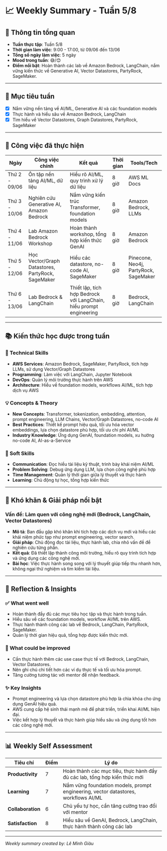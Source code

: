 # 📈 Weekly Summary - Tuần 5/8

## 📅 Thông tin tổng quan
- **Tuần thực tập**: Tuần 5/8
- **Thời gian làm việc**: 9:00 - 17:00, từ 09/06 đến 13/06
- **Tổng số ngày làm việc**: 5 ngày
- **Mood trong tuần**: 😅/😊  
- **Điểm nổi bật**: Hoàn thành các lab về Amazon Bedrock, LangChain, nắm vững kiến thức về Generative AI, Vector Datastores, PartyRock, SageMaker.

---

## 🎯 Mục tiêu tuần
- [x] Nắm vững nền tảng về AI/ML, Generative AI và các foundation models
- [x] Thực hành và hiểu sâu về Amazon Bedrock, LangChain
- [x] Tìm hiểu về Vector Datastores, Graph Datastores, PartyRock, SageMaker

---

## 💼 Công việc đã thực hiện

| Ngày | Công việc chính | Kết quả | Thời gian | Tools/Tech |
|------|------------------|---------|-----------|------------|
| Thứ 2 - 09/06 | Ôn tập nền tảng AI/ML, dữ liệu | Hiểu rõ AI/ML, quy trình xử lý dữ liệu | 8 giờ | AWS ML Docs |
| Thứ 3 - 10/06 | Nghiên cứu Generative AI, Amazon Bedrock | Nắm vững kiến trúc Transformer, foundation models | 8 giờ | Amazon Bedrock, LLMs |
| Thứ 4 - 11/06 | Lab Amazon Bedrock Workshop | Hoàn thành workshop, tổng hợp kiến thức GenAI | 8 giờ | Amazon Bedrock |
| Thứ 5 - 12/06 | Học Vector/Graph Datastores, PartyRock, SageMaker | Hiểu các datastore, no-code AI, SageMaker | 8 giờ | Pinecone, Neo4j, PartyRock, SageMaker |
| Thứ 6 - 13/06 | Lab Bedrock & LangChain | Thiết lập, tích hợp Bedrock với LangChain, hiểu prompt engineering | 8 giờ | Bedrock, LangChain |

---

## 📚 Kiến thức học được trong tuần

### 🔧 Technical Skills
- **AWS Services**: Amazon Bedrock, SageMaker, PartyRock, tích hợp LLMs, sử dụng Vector/Graph Datastores
- **Programming**: Làm việc với LangChain, Jupyter Notebook
- **DevOps**: Quản lý môi trường thực hành trên AWS
- **Architecture**: Hiểu về foundation models, workflows AI/ML, tích hợp dịch vụ AWS

### 💡 Concepts & Theory
- **New Concepts**: Transformer, tokenization, embedding, attention, prompt engineering, LLM Chains, Vector/Graph Datastores, no-code AI
- **Best Practices**: Thiết kế prompt hiệu quả, tối ưu hóa vector embeddings, lựa chọn datastore phù hợp, tối ưu chi phí AI/ML
- **Industry Knowledge**: Ứng dụng GenAI, foundation models, xu hướng no-code AI, AI-as-a-Service

### 🤝 Soft Skills
- **Communication**: Đọc hiểu tài liệu kỹ thuật, trình bày khái niệm AI/ML
- **Problem Solving**: Debug ứng dụng LLM, lựa chọn công nghệ phù hợp
- **Time Management**: Quản lý thời gian giữa lý thuyết và thực hành
- **Learning**: Chủ động tự học, tổng hợp kiến thức

---

## 🚧 Khó khăn & Giải pháp nổi bật

### Vấn đề: Làm quen với công nghệ mới (Bedrock, LangChain, Vector Datastores)
- **Mô tả**: Ban đầu gặp khó khăn khi tích hợp các dịch vụ mới và hiểu các khái niệm phức tạp như prompt engineering, vector search.
- **Giải pháp**: Chủ động đọc tài liệu, thực hành lab, chia nhỏ vấn đề để nghiên cứu từng phần.
- **Kết quả**: Đã thiết lập thành công môi trường, hiểu rõ quy trình tích hợp và ứng dụng các công nghệ mới.
- **Bài học**: Việc thực hành song song với lý thuyết giúp tiếp thu nhanh hơn, không ngại thử nghiệm và tìm kiếm tài liệu.

---

## 💭 Reflection & Insights

### ✅ What went well
- Hoàn thành đầy đủ các mục tiêu học tập và thực hành trong tuần.
- Hiểu sâu về các foundation models, workflow AI/ML trên AWS.
- Thực hành thành công các lab về Bedrock, LangChain, PartyRock, SageMaker.
- Quản lý thời gian hiệu quả, tổng hợp được kiến thức mới.

### 🔄 What could be improved
- Cần thực hành thêm các use case thực tế với Bedrock, LangChain, Vector Datastores.
- Nên ghi chú chi tiết hơn các ví dụ thực tế và tối ưu hóa prompt.
- Tăng cường tương tác với mentor để nhận feedback.

### ✨ Key Insights
- Prompt engineering và lựa chọn datastore phù hợp là chìa khóa cho ứng dụng GenAI hiệu quả.
- AWS cung cấp hệ sinh thái mạnh mẽ để phát triển, triển khai AI/ML hiện đại.
- Việc kết hợp lý thuyết và thực hành giúp hiểu sâu và ứng dụng tốt hơn các công nghệ mới.

---

## 📊 Weekly Self Assessment

| Tiêu chí | Điểm | Lý do |
|----------|------|-------|
| **Productivity** | 7 | Hoàn thành các mục tiêu, thực hành đầy đủ các lab, tổng hợp kiến thức mới |
| **Learning** | 7 | Nắm vững foundation models, prompt engineering, vector datastores, workflows AI/ML |
| **Collaboration** | 6 | Chủ yếu tự học, cần tăng cường trao đổi với mentor |
| **Satisfaction** | 8 | Hiểu sâu về GenAI, Bedrock, LangChain, thực hành thành công các lab |

---

*Weekly summary created by: Lê Minh Giàu*
